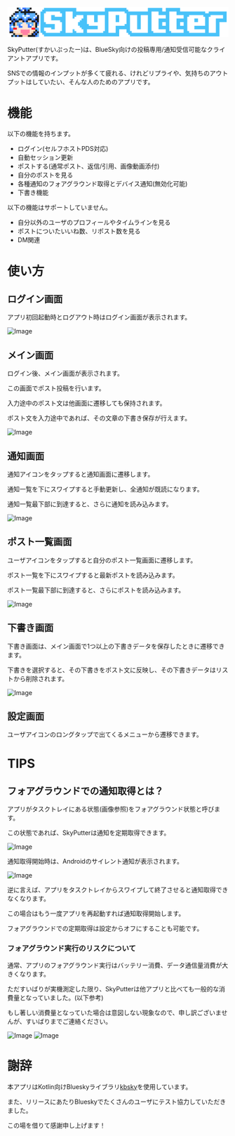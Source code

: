 ![Image](app/src/main/res/drawable/logo_skyputter.png)

SkyPutter(すかいぷったー)は、BlueSky向けの投稿専用/通知受信可能なクライアントアプリです。

SNSでの情報のインプットが多くて疲れる、けれどリプライや、気持ちのアウトプットはしていたい、そんな人のためのアプリです。

# 機能

以下の機能を持ちます。

* ログイン(セルフホストPDS対応)
* 自動セッション更新
* ポストする(通常ポスト、返信/引用、画像動画添付)
* 自分のポストを見る
* 各種通知のフォアグラウンド取得とデバイス通知(無効化可能)
* 下書き機能

以下の機能はサポートしていません。

* 自分以外のユーザのプロフィールやタイムラインを見る
* ポストについたいいね数、リポスト数を見る
* DM関連

# 使い方
## ログイン画面

アプリ初回起動時とログアウト時はログイン画面が表示されます。

![Image](https://github.com/user-attachments/assets/31223d41-1895-49c0-86f4-9242e08f5a88)

## メイン画面

ログイン後、メイン画面が表示されます。

この画面でポスト投稿を行います。

入力途中のポスト文は他画面に遷移しても保持されます。

ポスト文を入力途中であれば、その文章の下書き保存が行えます。

![Image](https://github.com/user-attachments/assets/bcdb9075-1115-4ff8-83e8-5c992c2f6831)

## 通知画面

通知アイコンをタップすると通知画面に遷移します。

通知一覧を下にスワイプすると手動更新し、全通知が既読になります。

通知一覧最下部に到達すると、さらに通知を読み込みます。

![Image](https://github.com/user-attachments/assets/3e98fb45-2ffd-4fa2-a37e-c6eebf798905)

## ポスト一覧画面

ユーザアイコンをタップすると自分のポスト一覧画面に遷移します。

ポスト一覧を下にスワイプすると最新ポストを読み込みます。

ポスト一覧最下部に到達すると、さらにポストを読み込みます。

![Image](https://github.com/user-attachments/assets/b09bcd78-5648-4be6-8294-e1df52b6ea86)

## 下書き画面

下書き画面は、メイン画面で1つ以上の下書きデータを保存したときに遷移できます。

下書きを選択すると、その下書きをポスト文に反映し、その下書きデータはリストから削除されます。

![Image](https://github.com/user-attachments/assets/35e20d2d-c528-46ef-a8b3-b015f38a14ca)

## 設定画面

ユーザアイコンのロングタップで出てくるメニューから遷移できます。

# TIPS

## フォアグラウンドでの通知取得とは？

アプリがタスクトレイにある状態(画像参照)をフォアグラウンド状態と呼びます。

この状態であれば、SkyPutterは通知を定期取得できます。

![Image](https://github.com/user-attachments/assets/75f9b5ab-1d08-480b-8936-ee5bdb98460e)

通知取得開始時は、Androidのサイレント通知が表示されます。

![Image](https://github.com/user-attachments/assets/7de77369-18e5-4c27-9014-ea3ec2a8ddba)

逆に言えば、アプリをタスクトレイからスワイプして終了させると通知取得できなくなります。

この場合はもう一度アプリを再起動すれば通知取得開始します。

フォアグラウンドでの定期取得は設定からオフにすることも可能です。

### フォアグラウンド実行のリスクについて

通常、アプリのフォアグラウンド実行はバッテリー消費、データ通信量消費が大きくなります。

ただすいばりが実機測定した限り、SkyPutterは他アプリと比べても一般的な消費量となっていました。(以下参考)

もし著しい消費量となっていた場合は意図しない現象なので、申し訳ございませんが、すいばりまでご連絡ください。

![Image](https://cdn.bsky.app/img/feed_fullsize/plain/did:plc:uixgxpiqf4i63p6rgpu7ytmx/bafkreih3tci5kxarvbfjd2e3ywnd5jcatb6zjblk3i2vmyatmtonzvv4te@jpeg)
![Image](https://cdn.bsky.app/img/feed_thumbnail/plain/did:plc:uixgxpiqf4i63p6rgpu7ytmx/bafkreifrdcub4ai3shihpcyyjodjy2zzcutwbitjlcb2ziaexwhnegvzi4@jpeg)

# 謝辞

本アプリはKotlin向けBlueskyライブラリ[kbsky](https://github.com/uakihir0/kbsky)を使用しています。

また、リリースにあたりBlueskyでたくさんのユーザにテスト協力していただきました。

この場を借りて感謝申し上げます！
